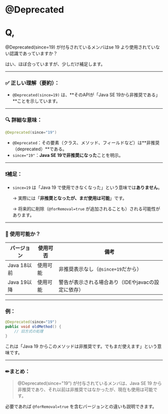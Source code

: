 # @Deprecated

# Q,

@Deprecated(since=19) が付与されているメンバはse 19 より使用されていない認識であっていますか？

はい、ほぼ合っていますが、少しだけ補足します。

---

### ✅ 正しい理解（要約）：

- `@Deprecated(since=19)` は、**そのAPIが「Java SE 19から非推奨である」**ことを示しています。

---

### 🔍 詳細な意味：

```java
@Deprecated(since="19")
```

- `@Deprecated`：その要素（クラス、メソッド、フィールドなど）は**非推奨（deprecated）**である。
- `since="19"`：**Java SE 19で非推奨になった**ことを明示。

---

### ❗補足：

- `since=19` は「Java 19 で使用できなくなった」という意味では**ありません**。
    
    → 実際には「**非推奨となったが、まだ使用は可能**」です。
    
    → 将来的に削除（`@forRemoval=true` が追加されることも）される可能性があります。
    

---

### 🔁 使用可能か？

| バージョン | 使用可否 | 備考 |
| --- | --- | --- |
| Java 18以前 | 使用可能 | 非推奨表示なし（`@since=19`だから） |
| Java 19以降 | 使用可能 | 警告が表示される場合あり（IDEやjavacの設定に依存） |

---

### 例：

```java
@Deprecated(since="19")
public void oldMethod() {
    // 旧方式の処理
}

```

これは「Java 19 からこのメソッドは非推奨です。でもまだ使えます」という意味です。

---

### ✏まとめ：

> @Deprecated(since="19") が付与されているメンバは、Java SE 19 から非推奨であり、それ以前は非推奨ではなかったが、現在も使用は可能です。
> 

必要であれば `@forRemoval=true` を含むバージョンとの違いも説明できます。